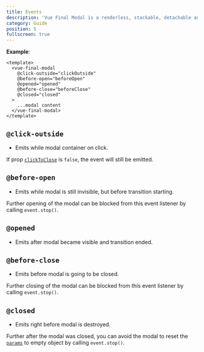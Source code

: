 ```yaml
---
title: Events
description: 'Vue Final Modal is a renderless, stackable, detachable and lightweight modal component.'
category: Guide
position: 5
fullscreen: true
---
```


**Example**:

<v-events></v-events>

<show-code open class="pt-4">

```vue
<template>
  <vue-final-modal
    @click-outside="clickOutside"
    @before-open="beforeOpen"
    @opened="opened"
    @before-close="beforeClose"
    @closed="closed"
  >
    ...modal content
  </vue-final-modal>
</template>
```

</show-code>

## `@click-outside`

- Emits while modal container on click.

<alert>

If prop [`clickToClose`](/guide/properties#clicktoclose) is `false`, the event will still be emitted.

</alert>

## `@before-open`

- Emits while modal is still invisible, but before transition starting.

<alert>Further opening of the modal can be blocked from this event listener by calling `event.stop()`.</alert>

## `@opened`

- Emits after modal became visible and transition ended.

## `@before-close`

- Emits before modal is going to be closed.

<alert>Further closing of the modal can be blocked from this event listener by calling `event.stop()`.</alert>

## `@closed`

- Emits right before modal is destroyed.

<alert>Further after the modal was closed, you can avoid the modal to reset the [`params`](/guide/params) to empty object by calling `event.stop()`.</alert>

